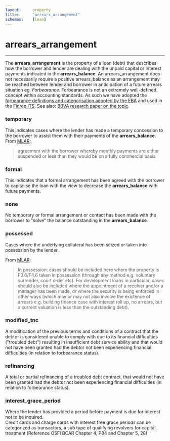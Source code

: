 ```yaml
---
layout:		property
title:		"arrears_arrangement"
schemas:	[loan]
---
```


# arrears_arrangement

---

The **arrears_arrangement** is the property of a loan (debt) that describes how the borrower and lender are dealing with the unpaid capital or interest payments indicated in the **arrears_balance**. An arrears_arrangement does not necessarily require a positive arrears_balance as an arrangement may be reached between lender and borrower in anticipation of a future arrears situation eg. *Forbearance*. Forbearance is not an extremely well-defined concept within accounting standards. As such we have adopted the [forbearance definitions and categorisation adopted by the EBA][eba-forbearance-its] and used in the [Finrep ITS][finrep-its]. See also: [BBVA research paper on the topic][bbva-forbearance].

[eba-forbearance-its]: https://eba.europa.eu/documents/10180/449824/EBA-ITS-2013-03+Final+draft+ITS+on+Forbearance+and+Non-performing+exposures.pdf/a55b9933-be43-4cae-b872-9184c90135b9
[bbva-forbearance]: https://www.bbvaresearch.com/wp-content/uploads/2017/12/2017-12-IFRS-9-Impact-on-forbearance-practices.pdf
[finrep-its]: https://eba.europa.eu/sites/default/documents/files/documents/10180/2321183/b67323ac-27fa-482d-926e-ae7ba3e90cb8/Annex%20III%20%28Annex%205%20%28FINREP%29%29.pdf

### temporary
This indicates cases where the lender has made a temporary concession to the borrower to assist them with their payments of the **arrears_balance**. 
From [MLAR][mlar]:
> agreement with the borrower whereby monthly payments are either suspended or less than they would be on a fully commercial basis

### formal
This indicates that a formal arrangement has been agreed with the borrower to capitalise the loan with the view to decrease the **arrears_balance** with future payments.

### none
No temporary or formal arrangement or contact has been made with the borrower to "solve" the balance outstanding in the **arrears_balance**.

### possessed
Cases where the underlying collateral has been seized or taken into possession by the lender.

From [MLAR][mlar]:
> In possession: cases should be included here where the property is
F3.6/F4.6 taken in possession (through any method e.g. voluntary surrender, court
order etc). For development loans in particular, cases should also be
included where the appointment of a receiver and/or a manager has been
made, or where the security is being enforced in other ways (which may
or may not also involve the existence of arrears e.g. building finance case
with interest roll up, no arrears, but a current valuation is less than the
outstanding debt). 


[mlar]: http://www.bankofengland.co.uk/pra/documents/regulatorydata/mlar/sup_chapter16_annex19bg_20120401.pdf

### modified_tnc
A modification of the previous terms and conditions of a contract that the debtor is considered unable to comply with due to its financial difficulties ("troubled debt") resulting in insufficient debt service ability and that would not  have  been  granted  had  the  debtor  not  been  experiencing  financial  difficulties (in relation to forbearance status).

### refinancing
A total or partial refinancing of a troubled debt contract, that would not have been granted had the debtor not been experiencing financial difficulties (in relation to forbearance status).

### interest_grace_period
Where the lender has provided a period before payment is due for interest not to be inquired.  
Credit cards and charge cards with interest free grace periods can be categorized as transactors, a sub type of qualifying revolvers for capital treatment (Reference OSFI BCAR Chapter 4, P84 and Chapter 5, 28)
